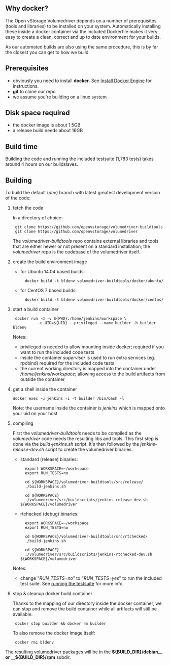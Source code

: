 ## Why docker?

The Open vStorage Volumedriver depends on a number of prerequisites (tools and libraries) to be installed on your system. Automatically installing these inside a docker container via the included Dockerfile makes it very easy to create a clean, correct and up to date environment for your builds.

As our automated builds are also using the same procedure, this is by far the closest you can get to how we build.

## Prerequisites
- obviously you need to install __docker__. See [Install Docker Engine](https://docs.docker.com/engine/installation/) for instructions.
- __git__ to clone our repo 
- we assume you're building on a linux system

## Disk space required
- the docker image is about 1.5GB
- a release build needs about 16GB

## Build time

Building the code and running the included testsuite (1,783 tests) takes around 4 hours on our buildslaves. 

## Building

To build the default (_dev_) branch with latest greatest development version of the code:

1. fetch the code

    In a directory of choice:

	    git clone https://github.com/openvstorage/volumedriver-buildtools
	    git clone https://github.com/openvstorage/volumedriver

    The _volumedriver-buildtools_ repo contains external libraries and tools that are either newer or not present on a standard installation; the _volumedriver_ repo is the codebase of the volumedriver itself.
    
2. create the build environment image

    - for Ubuntu 14.04 based builds:

			docker build -t bldenv volumedriver-buildtools/docker/ubuntu/

    - for CentOS 7 based builds:

			docker build -t bldenv volumedriver-buildtools/docker/centos/

3. start a build container

	    docker run -d -v ${PWD}:/home/jenkins/workspace \
	              -e UID=${UID} --privileged --name builder -h builder bldenv 

     Notes: 
     - privileged is needed to allow mounting inside docker; required if you want to run the included code tests
     - inside the container *supervisor* is used to run extra services (eg. rpcbind) required for the included code tests
     - the current working directory is mapped into the container under */home/jenkins/workspace*; allowing access to the build artifacts from outside the container

4.  get a shell inside the container 

		docker exec -u jenkins -i -t builder /bin/bash -l

     Note: the username inside the container is *jenkins* which is mapped onto your uid on your host

5. compiling

    First the _volumedriver-buildtools_ needs to be compiled as the _volumedriver_ code needs the resulting libs and tools. This first step is done via the _build-jenkins.sh_ script. It's then followed by the _jenkins-release-dev.sh_ script to create the volumedriver binaries.
    
    - standard (release) binaries:

			export WORKSPACE=~/workspace
			export RUN_TESTS=no
			 
			cd ${WORKSPACE}/volumedriver-buildtools/src/release/
			./build-jenkins.sh
			 
			cd ${WORKSPACE}
			./volumedriver/src/buildscripts/jenkins-release-dev.sh ${WORKSPACE}/volumedriver

    - rtchecked (debug) binaries:

			export WORKSPACE=~/workspace
			export RUN_TESTS=no
				 
			cd ${WORKSPACE}/volumedriver-buildtools/src/rtchecked/
			./build-jenkins.sh
				 
			cd ${WORKSPACE}
			./volumedriver/src/buildscripts/jenkins-rtchecked-dev.sh ${WORKSPACE}/volumedriver

    Notes:
    - change "*RUN_TESTS=no*" to "*RUN_TESTS=yes*" to run the included test suite. See [running the testsuite](running_included_testsuite.md) for more info.

6. stop & cleanup docker build container

    Thanks to the mapping of our directory inside the docker container, we can stop and remove the build container while all artifacts will still be available.

		docker stop builder && docker rm builder

    To also remove the docker image itself:

		docker rmi bldenv

The resulting volumedriver packages will be in the __${BUILD_DIR}/debian__ or __${BUILD_DIR}/rpm__ subdir.
